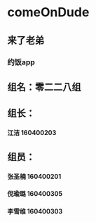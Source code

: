 # comeOnDude 
## 来了老弟
### 约饭app
## 组名：零二二八组
## 组长：
#### 江洁 160400203
## 组员：
#### 张圣楠 160400201
#### 倪瑜璐 160400305
#### 李雪维 160400303
